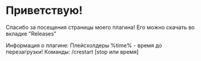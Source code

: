 # Приветствую!

Спасибо за посещения страницы моего плагина! Его можно скачать во вкладке "Releases"

Информация о плагине:
Плейсхолдеры 
%time% - время до перезагрузки!
Команды: 
/crestart [stop или время]
